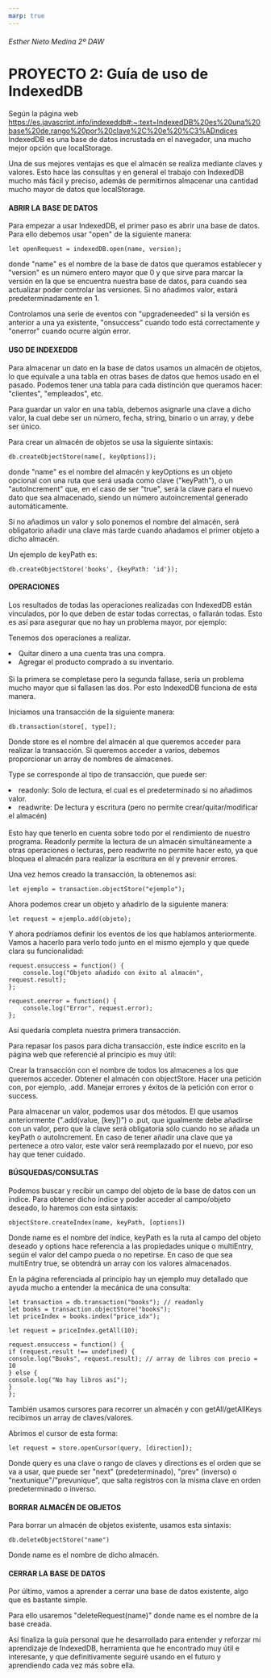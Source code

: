```yaml
---
marp: true
---
```

###### Esther Nieto Medina 2º DAW
# PROYECTO 2: Guía de uso de IndexedDB

Según la página web https://es.javascript.info/indexeddb#:~:text=IndexedDB%20es%20una%20base%20de,rango%20por%20clave%2C%20e%20%C3%ADndices IndexedDB es una base de datos incrustada en el navegador, una mucho mejor opción que localStorage.

Una de sus mejores ventajas es que el almacén se realiza mediante claves y valores. Esto hace las consultas y en general el trabajo con IndexedDB mucho más fácil y preciso, además de permitirnos almacenar una cantidad mucho mayor de datos que localStorage.

#### ABRIR LA BASE DE DATOS

Para empezar a usar IndexedDB, el primer paso es abrir una base de datos. Para ello debemos usar "open" de la siguiente manera:
~~~
let openRequest = indexedDB.open(name, version);
~~~
donde "name" es el nombre de la base de datos que queramos establecer y "version" es un número entero mayor que 0 y que sirve para marcar la versión en la que se encuentra nuestra base de datos, para cuando sea actualizar poder controlar las versiones. Si no añadimos valor, estará predeterminadamente en 1.

Controlamos una serie de eventos con "upgradeneeded" si la versión es anterior a una ya existente, "onsuccess" cuando todo está correctamente y "onerror" cuando ocurre algún error.

#### USO DE INDEXEDDB

Para almacenar un dato en la base de datos usamos un almacén de objetos, lo que equivale a una tabla en otras bases de datos que hemos usado en el pasado. Podemos tener una tabla para cada distinción que queramos hacer: "clientes", "empleados", etc.

Para guardar un valor en una tabla, debemos asignarle una clave a dicho valor, la cual debe ser un número, fecha, string, binario o un array, y debe ser único.

Para crear un almacén de objetos se usa la siguiente sintaxis:
~~~
db.createObjectStore(name[, keyOptions]);
~~~
donde "name" es el nombre del almacén y keyOptions es un objeto opcional con una ruta que será usada como clave ("keyPath"), o un "autoIncrement" que, en el caso de ser "true", será la clave para el nuevo dato que sea almacenado, siendo un número autoincremental generado automáticamente.

Si no añadimos un valor y solo ponemos el nombre del almacén, será obligatorio añadir una clave más tarde cuando añadamos el primer objeto a dicho almacén.

Un ejemplo de keyPath es:
~~~
db.createObjectStore('books', {keyPath: 'id'});
~~~
#### OPERACIONES

Los resultados de todas las operaciones realizadas con IndexedDB están vinculados, por lo que deben de estar todas correctas, o fallarán todas. Esto es así para asegurar que no hay un problema mayor, por ejemplo:

Tenemos dos operaciones a realizar.

<li>Quitar dinero a una cuenta tras una compra.</li>
<li>Agregar el producto comprado a su inventario.</li>
<br>
Si la primera se completase pero la segunda fallase, sería un problema mucho mayor que si fallasen las dos. Por esto IndexedDB funciona de esta manera.

Iniciamos una transacción de la siguiente manera:
~~~
db.transaction(store[, type]);
~~~
Donde store es el nombre del almacén al que queremos acceder para realizar la transacción. Si queremos acceder a varios, debemos proporcionar un array de nombres de almacenes.

Type se corresponde al tipo de transacción, que puede ser:

<li>readonly: Solo de lectura, el cual es el predeterminado si no añadimos valor.</li>
<li>readwrite: De lectura y escritura (pero no permite crear/quitar/modificar el almacén)</li>
<br>
Esto hay que tenerlo en cuenta sobre todo por el rendimiento de nuestro programa. Readonly permite la lectura de un almacén simultáneamente a otras operaciones o lecturas, pero readwrite no permite hacer esto, ya que bloquea el almacén para realizar la escritura en él y prevenir errores.

Una vez hemos creado la transacción, la obtenemos así:
~~~
let ejemplo = transaction.objectStore("ejemplo");
~~~
Ahora podemos crear un objeto y añadirlo de la siguiente manera:

~~~
let request = ejemplo.add(objeto);
~~~
Y ahora podríamos definir los eventos de los que hablamos anteriormente. Vamos a hacerlo para verlo todo junto en el mismo ejemplo y que quede clara su funcionalidad:

~~~
request.onsuccess = function() {
	console.log("Objeto añadido con éxito al almacén", request.result);
};
~~~
~~~
request.onerror = function() {
	console.log("Error", request.error);
};
~~~
Así quedaría completa nuestra primera transacción.

Para repasar los pasos para dicha transacción, este índice escrito en la página web que referencié al principio es muy útil:

Crear la transacción con el nombre de todos los almacenes a los que queremos acceder.
Obtener el almacén con objectStore.
Hacer una petición con, por ejemplo, .add.
Manejar errores y éxitos de la petición con error o success.

Para almacenar un valor, podemos usar dos métodos. El que usamos anteriormente (".add(value, [key])") o .put, que igualmente debe añadirse con un valor, pero que la clave será obligatoria sólo cuando no se añada un keyPath o autoIncrement. En caso de tener añadir una clave que ya pertenece a otro valor, este valor será reemplazado por el nuevo, por eso hay que tener cuidado.

#### BÚSQUEDAS/CONSULTAS

Podemos buscar y recibir un campo del objeto de la base de datos con un índice. Para obtener dicho índice y poder acceder al campo/objeto deseado, lo haremos con esta sintaxis:
~~~
objectStore.createIndex(name, keyPath, [options])
~~~
Donde name es el nombre del índice, keyPath es la ruta al campo del objeto deseado y options hace referencia a las propiedades unique o multiEntry, según el valor del campo pueda  o no repetirse. En caso de que sea multiEntry true, se obtendrá un array con los valores almacenados.

En la página referenciada al principio hay un ejemplo muy detallado que ayuda mucho a entender la mecánica de una consulta:
~~~
let transaction = db.transaction("books"); // readonly 
let books = transaction.objectStore("books"); 
let priceIndex = books.index("price_idx"); 

let request = priceIndex.getAll(10); 

request.onsuccess = function() { 
if (request.result !== undefined) { 
console.log("Books", request.result); // array de libros con precio = 10 
} else { 
console.log("No hay libros así"); 
} 
};
~~~
También usamos cursores para recorrer un almacén y con getAll/getAllKeys recibimos un array de claves/valores.

Abrimos el cursor de esta forma:
~~~
let request = store.openCursor(query, [direction]);
~~~
Donde query es una clave o rango de claves y directions es el orden que se va a usar, que puede ser "next" (predeterminado), "prev" (inverso) o "nextunique"/"prevunique", que salta registros con la misma clave en orden predeterminado o inverso.

#### BORRAR ALMACÉN DE OBJETOS

Para borrar un almacén de objetos existente, usamos esta sintaxis:
~~~
db.deleteObjectStore("name")
~~~
Donde name es el nombre de dicho almacén.

#### CERRAR LA BASE DE DATOS

Por último, vamos a aprender a cerrar una base de datos existente, algo que es bastante simple. 

Para ello usaremos "deleteRequest(name)" donde name es el nombre de la base creada.

Así finaliza la guía personal que he desarrollado para entender y reforzar mi aprendizaje de IndexedDB, herramienta que he encontrado muy útil e interesante, y que definitivamente seguiré usando en el futuro y aprendiendo cada vez más sobre ella.
